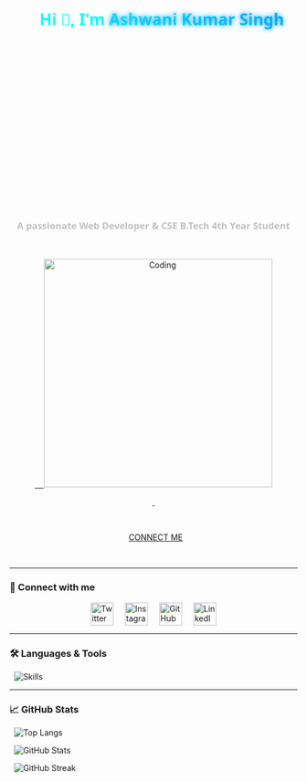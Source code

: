 <div align="center">

  <h1 style="color: #00ffff; font-family: 'Segoe UI', Tahoma, Geneva, Verdana, sans-serif; transition: all 0.8s ease-in-out;">

    Hi 👋, I'm <span style="background: linear-gradient(to right, #00ffff, #00aaff); -webkit-background-clip: text; -webkit-text-fill-color: transparent; font-weight: 700; text-shadow: 0 0 10px #00aaff;">Ashwani Kumar Singh</span>

    

 

    

  </h1>

  <h3 style="color: #c0c0c0; font-family: 'Segoe UI', Tahoma, Geneva, Verdana, sans-serif;">A passionate Web Developer & CSE B.Tech 4th Year Student</h3>

</div>



<div align="center">

  <a href="https://github.com/2005Ashwani">

    <img src="https://user-images.githubusercontent.com/65373279/148280039-301b677b-74e7-49f8-af75-15e7c9253d74.png" alt="Coding" width="400" />

  </a>

</div>



<br/>

<div align="center">

  <a href="https://ashwanitech.netlify.app/" target="_blank">CONNECT ME</a>

</div>

<br/>


---



### 🔗 Connect with me

<div style="display: flex; justify-content: center; gap: 20px;">

  <a href="https://twitter.com/ashwanikumars05" target="_blank" rel="noopener noreferrer">
    <img src="https://img.icons8.com/fluent/48/000000/twitter.png" alt="Twitter" height="40" width="40"/>
  </a>

  <a href="https://instagram.com/ashwani_kumar_singh_03" target="_blank" rel="noopener noreferrer">
    <img src="https://img.icons8.com/fluent/48/000000/instagram-new.png" alt="Instagram" height="40" width="40"/>
  </a>

  <a href="https://github.com/2005Ashwani" target="_blank" rel="noopener noreferrer">
    <img src="https://img.icons8.com/fluency/48/000000/github.png" alt="GitHub" height="40" width="40"/>
  </a>

  <a href="https://www.linkedin.com/in/2005ashwani/" target="_blank" rel="noopener noreferrer">
    <img src="https://img.icons8.com/fluency/48/linkedin.png" alt="LinkedIn" height="40" width="40"/>
  </a>

</div>


---



### 🛠️ Languages & Tools

<p align="center">

  <img src="https://skillicons.dev/icons?i=html,css,tailwind,js,react,nodejs,express,mongodb,mongoose,postman,python,c,git,linux" alt="Skills" />

</p>



---



### 📈 GitHub Stats

<p align="center">

  <img src="https://github-readme-stats.vercel.app/api/top-langs?username=2005ashwani&show_icons=true&locale=en&layout=compact&theme=dark" alt="Top Langs" />

  <img src="https://github-readme-stats.vercel.app/api?username=2005ashwani&show_icons=true&locale=en&theme=dark" alt="GitHub Stats" />

  <img src="https://github-readme-streak-stats.herokuapp.com/?user=2005ashwani&theme=dark" alt="GitHub Streak" />

</p>
